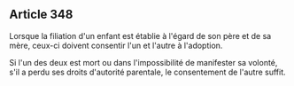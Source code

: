 Article 348
----
Lorsque la filiation d'un enfant est établie à l'égard de son père et de sa
mère, ceux-ci doivent consentir l'un et l'autre à l'adoption.

Si l'un des deux est mort ou dans l'impossibilité de manifester sa volonté, s'il
a perdu ses droits d'autorité parentale, le consentement de l'autre suffit.
